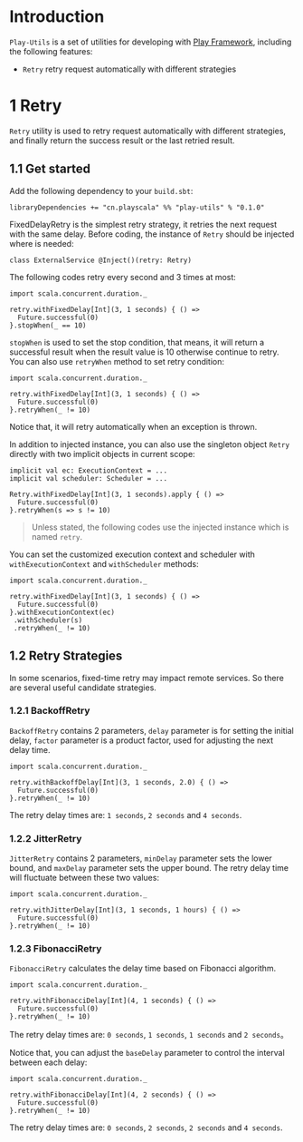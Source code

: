 # Introduction
`Play-Utils` is a set of utilities for developing with [Play Framework](https://www.playframework.com/), including the following features:
-  `Retry` retry request automatically with different strategies

# 1 Retry 
`Retry` utility is used to retry request automatically with different strategies, and finally return the success result or the last retried result.

## 1.1 Get started
Add the following dependency to your `build.sbt`:
```
libraryDependencies += "cn.playscala" %% "play-utils" % "0.1.0"
```
FixedDelayRetry is the simplest retry strategy, it retries the next request with the same delay. Before coding, the instance of `Retry` should be injected where is needed: 
```
class ExternalService @Inject()(retry: Retry)
```
The following codes retry every second and 3 times at most:
```
import scala.concurrent.duration._

retry.withFixedDelay[Int](3, 1 seconds) { () =>
  Future.successful(0)
}.stopWhen(_ == 10)
```
`stopWhen` is used to set the stop condition, that means, it will return a successful result when the result value is 10 otherwise continue to retry. You can also use `retryWhen` method to set retry condition:
```
import scala.concurrent.duration._

retry.withFixedDelay[Int](3, 1 seconds) { () =>
  Future.successful(0)
}.retryWhen(_ != 10)
```
Notice that, it will retry automatically when an exception is thrown.

In addition to injected instance, you can also use the singleton object `Retry` directly with two implicit objects in current scope:
```
implicit val ec: ExecutionContext = ...
implicit val scheduler: Scheduler = ...

Retry.withFixedDelay[Int](3, 1 seconds).apply { () =>
  Future.successful(0)
}.retryWhen(s => s != 10)
```
> Unless stated, the following codes use the injected instance which is named `retry`.

You can set the customized execution context and scheduler with `withExecutionContext` and `withScheduler` methods:
```
import scala.concurrent.duration._

retry.withFixedDelay[Int](3, 1 seconds) { () =>
  Future.successful(0)
}.withExecutionContext(ec)
 .withScheduler(s)
 .retryWhen(_ != 10)
```

## 1.2 Retry Strategies
In some scenarios, fixed-time retry may impact remote services. So there are several useful candidate strategies.

### 1.2.1 BackoffRetry
`BackoffRetry` contains 2 parameters, `delay` parameter is for setting the initial delay, `factor` parameter is a product factor, used for adjusting the next delay time.
```
import scala.concurrent.duration._

retry.withBackoffDelay[Int](3, 1 seconds, 2.0) { () =>
  Future.successful(0)
}.retryWhen(_ != 10)
```
The retry delay times are: `1 seconds`, `2 seconds` and `4 seconds`.

### 1.2.2 JitterRetry
`JitterRetry` contains 2 parameters, `minDelay` parameter sets the lower bound, and `maxDelay` parameter sets the upper bound. The retry delay time will fluctuate between these two values:
```
import scala.concurrent.duration._

retry.withJitterDelay[Int](3, 1 seconds, 1 hours) { () =>
  Future.successful(0)
}.retryWhen(_ != 10)
```

### 1.2.3 FibonacciRetry
`FibonacciRetry` calculates the delay time based on Fibonacci algorithm.
```
import scala.concurrent.duration._

retry.withFibonacciDelay[Int](4, 1 seconds) { () =>
  Future.successful(0)
}.retryWhen(_ != 10)
```
The retry delay times are: `0 seconds`, `1 seconds`, `1 seconds` and `2 seconds`。   

Notice that, you can adjust the `baseDelay` parameter to control the interval between each delay:
```
import scala.concurrent.duration._

retry.withFibonacciDelay[Int](4, 2 seconds) { () =>
  Future.successful(0)
}.retryWhen(_ != 10)
```
The retry delay times are: `0 seconds`, `2 seconds`, `2 seconds` and `4 seconds`.
